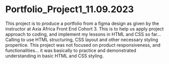 # Portfolio_Project1_11.09.2023
This project is to produce a portfolio from a figma design as given by the instructor at Axia Africa Front End Cohort 3.
This is to help us apply project approach to coding, and implement my lessons in HTML and CSS so far... 
Calling to use HTML structuring, CSS layout and other necessary styling propertice.
This project was not focused on product responsiveness, and functionalities... it was basically to practice and demonstrated understanding in basic HTML and CSS styling.
